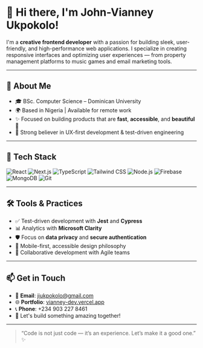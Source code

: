 # 👋 Hi there, I'm John-Vianney Ukpokolo!

I'm a **creative frontend developer** with a passion for building sleek, user-friendly, and high-performance web applications. I specialize in creating responsive interfaces and optimizing user experiences — from property management platforms to music games and email marketing tools.

---

## 🚀 About Me

- 🎓 BSc. Computer Science – Dominican University
- 🌍 Based in Nigeria | Available for remote work
- ✨ Focused on building products that are **fast**, **accessible**, and **beautiful** 💅
- 🎯 Strong believer in UX-first development & test-driven engineering

---

## 🧰 Tech Stack

![React](https://img.shields.io/badge/-React-black?style=flat-square&logo=react)
![Next.js](https://img.shields.io/badge/-Next.js-black?style=flat-square&logo=next.js)
![TypeScript](https://img.shields.io/badge/-TypeScript-black?style=flat-square&logo=typescript)
![Tailwind CSS](https://img.shields.io/badge/-Tailwind%20CSS-black?style=flat-square&logo=tailwind-css)
![Node.js](https://img.shields.io/badge/-Node.js-black?style=flat-square&logo=node.js)
![Firebase](https://img.shields.io/badge/-Firebase-black?style=flat-square&logo=firebase)
![MongoDB](https://img.shields.io/badge/-MongoDB-black?style=flat-square&logo=mongodb)
![Git](https://img.shields.io/badge/-Git-black?style=flat-square&logo=git)

---



## 🛠️ Tools & Practices

- ✅ Test-driven development with **Jest** and **Cypress**
- 📊 Analytics with **Microsoft Clarity**
- 🛡️ Focus on **data privacy** and **secure authentication**
- 📱 Mobile-first, accessible design philosophy
- 🤝 Collaborative development with Agile teams

---

## 📫 Get in Touch

- 📩 **Email**: [jiukpokolo@gmail.com](mailto:jiukpokolo@gmail.com)
- 🌐 **Portfolio**: [vianney-dev.vercel.app](https://vianney-dev.vercel.app)
- 📞 **Phone**: +234 903 227 8461
- 🧠 Let's build something amazing together!

---

> “Code is not just code — it’s an experience. Let’s make it a good one.” ✨

